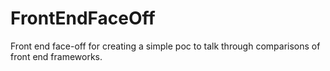 # FrontEndFaceOff
Front end face-off for creating a simple poc to talk through comparisons of front end frameworks.

